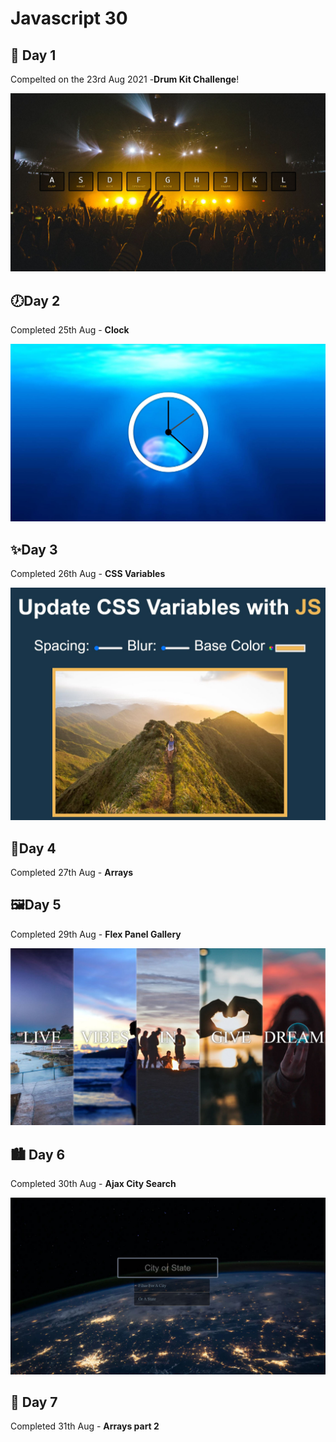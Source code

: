 # Javascript 30

## 🥁 Day 1

Compelted on the 23rd Aug 2021 -**Drum Kit Challenge**!

![](Day1/drumkit.JPG)

## 🕖Day 2

Completed 25th Aug - **Clock**

![](Day2/clock.JPG)

## ✨Day 3

Completed 26th Aug - **CSS Variables**

![](Day3/variables.JPG)

## 📇Day 4

Completed 27th Aug - **Arrays**

## 🖼️Day 5

Completed 29th Aug - **Flex Panel Gallery**

![](Day5/flex.JPG)

## 🏙️ Day 6

Completed 30th Aug - **Ajax City Search**

![](Day6/city.JPG)

## 📇 Day 7

Completed 31th Aug - **Arrays part 2**
